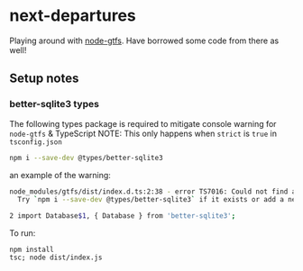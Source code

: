 # next-departures

Playing around with [node-gtfs](https://github.com/BlinkTagInc/node-gtfs).
Have borrowed some code from there as well!

## Setup notes

### better-sqlite3 types

The following types package is required to mitigate console warning for `node-gtfs` & TypeScript
NOTE: This only happens when `strict` is `true` in `tsconfig.json`

```bash
npm i --save-dev @types/better-sqlite3
```

an example of the warning:

```bash
node_modules/gtfs/dist/index.d.ts:2:38 - error TS7016: Could not find a declaration file for module 'better-sqlite3'. '/Users/apw/code/node-gtfs-pg/node_modules/better-sqlite3/lib/index.js' implicitly has an 'any' type.
  Try `npm i --save-dev @types/better-sqlite3` if it exists or add a new declaration (.d.ts) file containing `declare module 'better-sqlite3';`

2 import Database$1, { Database } from 'better-sqlite3';
```

To run:

```
npm install
tsc; node dist/index.js
```
